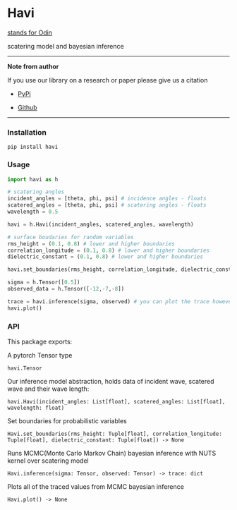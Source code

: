 # Havi
[stands for Odin](https://en.wikipedia.org/wiki/H%C3%A1r_and_H%C3%A1rr)


scatering model and bayesian inference

---
**Note from author**

If you use our library on a research or paper please give us a citation

- [PyPi](https://pypi.org/project/havi/)

- [Github](https://github.com/bjornaer/havi)

---

### Installation

    pip install havi

### Usage

```python
import havi as h

# scatering angles
incident_angles = [theta, phi, psi] # incidence angles - floats
scatered_angles = [theta, phi, psi] # scatering angles - floats
wavelength = 0.5

havi = h.Havi(incident_angles, scatered_angles, wavelength)

# surface boudaries for random variables
rms_height = (0.1, 0.8) # lower and higher boundaries
correlation_longitude = (0.1, 0.8) # lower and higher boundaries
dielectric_constant = (0.1, 0.8) # lower and higher boundaries

havi.set_boundaries(rms_height, correlation_longitude, dielectric_constant)

sigma = h.Tensor([0.5])
observed_data = h.Tensor([-12,-7,-8])

trace = havi.inference(sigma, observed) # you can plot the trace however you want OR
havi.plot()
```

### API

This package exports:

A pytorch Tensor type

    havi.Tensor

Our inference model abstraction, holds data of incident wave, scatered wave and their wave length:
        
    havi.Havi(incident_angles: List[float], scatered_angles: List[float], wavelength: float)

Set boundaries for probabilistic variables

    Havi.set_boundaries(rms_height: Tuple[float], correlation_longitude: Tuple[float], dielectric_constant: Tuple[float]) -> None

Runs MCMC(Monte Carlo Markov Chain) bayesian inference with NUTS kernel over scatering model

    Havi.inference(sigma: Tensor, observed: Tensor) -> trace: dict

Plots all of the traced values from MCMC bayesian inference

    Havi.plot() -> None

